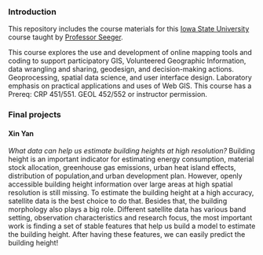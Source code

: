 ### Introduction
This repository includes the course materials for this [Iowa State University](https://www.iastate.edu) course taught by [Professor Seeger](https://faculty.sites.iastate.edu/cjseeger/).

This course explores the use and development of online mapping tools and coding to support participatory GIS, Volunteered Geographic Information, data wrangling and sharing, geodesign, and decision-making actions. Geoprocessing, spatial data science, and user interface design. Laboratory emphasis on practical applications and uses of Web GIS. 
This course has a Prereq: CRP 451/551. GEOL 452/552 or instructor permission.


### Final projects

#### Xin Yan
*What data can help us estimate building heights at high resolution?*
Building height is an important indicator for estimating energy consumption, material stock allocation, greenhouse gas emissions, urban heat island effects, distribution of population,and urban development plan. However, openly accessible building height information over large areas at high spatial resolution is still missing. To estimate the building height at a high accuracy, satellite data is the best choice to do that. Besides that, the building morphology also plays a big role. Different satellite data has various band setting, observation characteristics and research focus, the most important work is finding a set of stable features that help us build a model to estimate the building height. After having these features, we can easily predict the building height!
